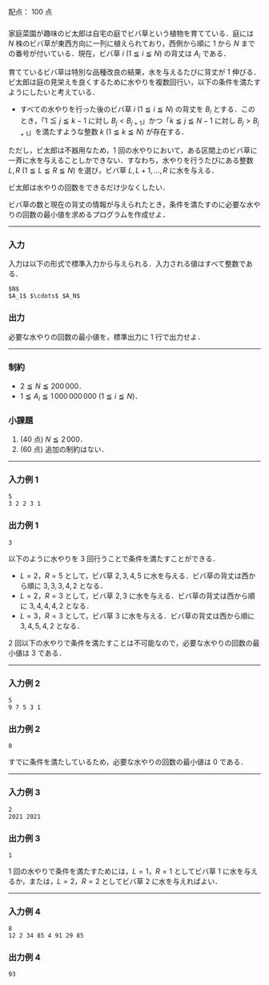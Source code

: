 配点： $100$ 点

###
家庭菜園が趣味のビ太郎は自宅の庭でビバ草という植物を育てている．庭には $N$ 株のビバ草が東西方向に一列に植えられており，西側から順に $1$ から $N$ までの番号が付いている．現在，ビバ草 $i$ ($1 \leqq i \leqq N$) の背丈は $A_i$ である．

育てているビバ草は特別な品種改良の結果，水を与えるたびに背丈が $1$ 伸びる．ビ太郎は庭の見栄えを良くするために水やりを複数回行い，以下の条件を満たすようにしたいと考えている．

- すべての水やりを行った後のビバ草 $i$ ($1 \leqq i \leqq N$) の背丈を $B_i$ とする．このとき，「$1 \leqq j \leqq k - 1$ に対し $B_j < B_{j + 1}$」かつ「$k \leqq j \leqq N - 1$ に対し $B_j > B_{j + 1}$」を満たすような整数 $k$ ($1 \leqq k \leqq N$) が存在する．

ただし，ビ太郎は不器用なため，$1$ 回の水やりにおいて，ある区間上のビバ草に一斉に水を与えることしかできない．すなわち，水やりを行うたびにある整数 $L, R$ ($1 \leqq L \leqq R \leqq N$) を選び，ビバ草 $L, L + 1, \ldots, R$ に水を与える．

ビ太郎は水やりの回数をできるだけ少なくしたい．

ビバ草の数と現在の背丈の情報が与えられたとき，条件を満たすのに必要な水やりの回数の最小値を求めるプログラムを作成せよ．

---

### 入力
入力は以下の形式で標準入力から与えられる．入力される値はすべて整数である．

~~~
$N$
$A_1$ $\cdots$ $A_N$
~~~

### 出力
必要な水やりの回数の最小値を，標準出力に $1$ 行で出力せよ．

---

### 制約
- $2 \leqq N \leqq 200\,000$．
- $1 \leqq A_i \leqq 1\,000\,000\,000$ ($1 \leqq i \leqq N$)．

### 小課題
1. ($40$ 点) $N \leqq 2\,000$．
2. ($60$ 点) 追加の制約はない．

---

### 入力例 1
~~~
5
3 2 2 3 1
~~~

### 出力例 1
~~~
3
~~~

以下のように水やりを $3$ 回行うことで条件を満たすことができる．

- $L=2$，$R=5$ として，ビバ草 $2, 3, 4, 5$ に水を与える．ビバ草の背丈は西から順に $3, 3, 3, 4, 2$ となる．
- $L=2$，$R=3$ として，ビバ草 $2, 3$ に水を与える．ビバ草の背丈は西から順に $3, 4, 4, 4, 2$ となる．
- $L=3$，$R=3$ として，ビバ草 $3$ に水を与える．ビバ草の背丈は西から順に $3, 4, 5, 4, 2$ となる．

$2$ 回以下の水やりで条件を満たすことは不可能なので，必要な水やりの回数の最小値は $3$ である．

---

### 入力例 2
~~~
5
9 7 5 3 1
~~~

### 出力例 2
~~~
0
~~~

すでに条件を満たしているため，必要な水やりの回数の最小値は $0$ である．

---

### 入力例 3
~~~
2
2021 2021
~~~

### 出力例 3
~~~
1
~~~

1 回の水やりで条件を満たすためには，$L = 1$，$R = 1$ としてビバ草 $1$ に水を与えるか，または，$L = 2$，$R = 2$ としてビバ草 $2$ に水を与えればよい．

---

### 入力例 4
~~~
8
12 2 34 85 4 91 29 85
~~~

### 出力例 4
~~~
93
~~~
